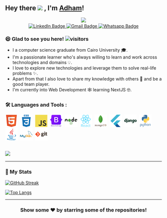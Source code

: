 ## Hey there <img src="https://media.giphy.com/media/hvRJCLFzcasrR4ia7z/giphy.gif" width="20"/> , I'm [Adham](https://github.com/AdhamMagdyA/)!

<div id="header" align="center">
  <img src="https://media.giphy.com/media/RbDKaczqWovIugyJmW/giphy.gif" width="300"/>
</div>

<div id="badges" align="center">
  <a href="https://www.linkedin.com/in/adham-magdy-79a6071b4/">
    <img src="https://img.shields.io/badge/LinkedIn-blue?style=for-the-badge&logo=linkedin&logoColor=white" alt="LinkedIn Badge"/>
  </a>
  <a href="https://mail.google.com/mail/u/?authuser=adhammagdy.dev@gmail.com">
    <img src="https://img.shields.io/badge/-Gmail-00acee?style=for-the-badge&logo=Gmail&color=red&logoColor=white" alt="Gmail Badge"/>
  </a>
  <a href="https://wa.me/01029098967?text=urlencodedtex">
    <img src="https://img.shields.io/badge/-Whatsapp-0088cc?style=for-the-badge&logo=Whatsapp&logoColor=white&color" alt="Whatsapp Badge"/>
  </a>
</div>

### 😄 Glad to see you here!    ![visitors](https://visitor-badge.laobi.icu/badge?page_id=page.id)

* I a computer science graduate from Cairo University 🎓.
* I'm a passionate learner who's always willing to learn and work across technologies and domains 💡.
* I love to explore new technologies and leverage them to solve real-life problems ✨. 
* Apart from that I also love to share my knowledge with others :loudspeaker: and be a good team player.
* I'm currently into Web Development 🕸️ learning NextJS 🤓.

### :hammer_and_wrench: Languages and Tools :
<div>
  <img src="https://github.com/devicons/devicon/blob/master/icons/html5/html5-original.svg" title="HTML5" alt="HTML" width="40" height="40"/>&nbsp;
  <img src="https://github.com/devicons/devicon/blob/master/icons/css3/css3-plain-wordmark.svg"  title="CSS3" alt="CSS" width="40" height="40"/>&nbsp;
  <img src="https://github.com/devicons/devicon/blob/master/icons/javascript/javascript-original.svg" title="JavaScript" alt="JavaScript" width="40" height="40"/>&nbsp;
  <img src="https://github.com/devicons/devicon/blob/master/icons/bootstrap/bootstrap-original-wordmark.svg" title="bootstrap" alt="bootstrap" width="40" height="40"/>&nbsp;
  <img src="https://github.com/devicons/devicon/blob/master/icons/nodejs/nodejs-original-wordmark.svg" title="NodeJS" alt="NodeJS" width="40" height="40"/>&nbsp;
  <img src="https://github.com/devicons/devicon/blob/master/icons/react/react-original-wordmark.svg" title="React" alt="React" width="40" height="40"/>&nbsp;
  <img src="https://github.com/devicons/devicon/blob/master/icons/mongodb/mongodb-original-wordmark.svg" title="MongoDB" alt="MongoDB" width="40" height="40"/>&nbsp;
  <img src="https://github.com/devicons/devicon/blob/master/icons/flutter/flutter-original.svg" title="Flutter" alt="Flutter" width="40" height="40"/>&nbsp;
  <img src="https://github.com/devicons/devicon/blob/master/icons/django/django-plain-wordmark.svg" title="Django" alt="Django" width="40" height="40"/>&nbsp;
  <img src="https://github.com/devicons/devicon/blob/master/icons/python/python-original-wordmark.svg" title="Python" alt="Python" width="40" height="40"/>&nbsp;
  <img src="https://github.com/devicons/devicon/blob/master/icons/java/java-original.svg" title="Java" alt="Java " width="40" height="40"/>&nbsp;
  <img src="https://github.com/devicons/devicon/blob/master/icons/mysql/mysql-original-wordmark.svg" title="MySQL"  alt="MySQL" width="40" height="40"/>&nbsp;
  <img src="https://github.com/devicons/devicon/blob/master/icons/git/git-original-wordmark.svg" title="Git" **alt="Git" width="40" height="40"/>
</div>
<br>

[![](https://gitwar.herokuapp.com/badge?username=AdhamMagdyA&label=Gitwar%20Profile%20Score&style=for-the-badge&color=0088cc)](https://gitwar.herokuapp.com/)

---

[//]: # (Like My Work?)

[//]: # (<a href="https://www.buymeacoffee.com/iampavangandhi" target="_blank"><img src="https://cdn.buymeacoffee.com/buttons/v2/default-yellow.png" alt="Buy Me A Coffee" height="60px" width="217px" ></a>)



### :page_with_curl: My Stats

[![GitHub Streak](https://github-readme-streak-stats.herokuapp.com?user=AdhamMagdyA&theme=dark)](https://git.io/streak-stats)

[![Top Langs](https://github-readme-stats.vercel.app/api/top-langs/?username=AdhamMagdyA&layout=compact&theme=vision-friendly-dark)](https://github.com/anuraghazra/github-readme-stats)


<!--
<code><img height="25" src="https://raw.githubusercontent.com/github/explore/80688e429a7d4ef2fca1e82350fe8e3517d3494d/topics/sass/sass.png" alt="sass"></code>
-->

---

<div align="center">

### Show some ❤️ by starring some of the repositories!

</div>
